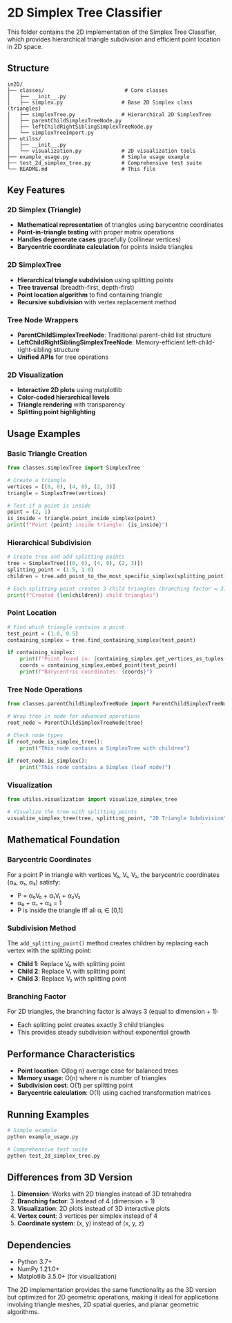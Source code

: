 # 2D Simplex Tree Classifier

This folder contains the 2D implementation of the Simplex Tree Classifier, which provides hierarchical triangle subdivision and efficient point location in 2D space.

## Structure

```
in2D/
├── classes/                          # Core classes
│   ├── __init__.py
│   ├── simplex.py                   # Base 2D Simplex class (triangles)
│   ├── simplexTree.py               # Hierarchical 2D SimplexTree
│   ├── parentChildSimplexTreeNode.py
│   ├── leftChildRightSiblingSimplexTreeNode.py
│   └── simplexTreeImport.py
├── utilss/
│   ├── __init__.py
│   └── visualization.py             # 2D visualization tools
├── example_usage.py                 # Simple usage example
├── test_2d_simplex_tree.py          # Comprehensive test suite
└── README.md                        # This file
```

## Key Features

### 2D Simplex (Triangle)
- **Mathematical representation** of triangles using barycentric coordinates
- **Point-in-triangle testing** with proper matrix operations
- **Handles degenerate cases** gracefully (collinear vertices)
- **Barycentric coordinate calculation** for points inside triangles

### 2D SimplexTree
- **Hierarchical triangle subdivision** using splitting points
- **Tree traversal** (breadth-first, depth-first)
- **Point location algorithm** to find containing triangle
- **Recursive subdivision** with vertex replacement method

### Tree Node Wrappers
- **ParentChildSimplexTreeNode**: Traditional parent-child list structure
- **LeftChildRightSiblingSimplexTreeNode**: Memory-efficient left-child-right-sibling structure
- **Unified APIs** for tree operations

### 2D Visualization
- **Interactive 2D plots** using matplotlib
- **Color-coded hierarchical levels**
- **Triangle rendering** with transparency
- **Splitting point highlighting**

## Usage Examples

### Basic Triangle Creation
```python
from classes.simplexTree import SimplexTree

# Create a triangle
vertices = [(0, 0), (4, 0), (2, 3)]
triangle = SimplexTree(vertices)

# Test if a point is inside
point = (2, 1)
is_inside = triangle.point_inside_simplex(point)
print(f"Point {point} inside triangle: {is_inside}")
```

### Hierarchical Subdivision
```python
# Create tree and add splitting points
tree = SimplexTree([(0, 0), (4, 0), (2, 3)])
splitting_point = (1.5, 1.0)
children = tree.add_point_to_the_most_specific_simplex(splitting_point)

# Each splitting point creates 3 child triangles (branching factor = 3)
print(f"Created {len(children)} child triangles")
```

### Point Location
```python
# Find which triangle contains a point
test_point = (1.0, 0.5)
containing_simplex = tree.find_containing_simplex(test_point)

if containing_simplex:
    print(f"Point found in: {containing_simplex.get_vertices_as_tuples()}")
    coords = containing_simplex.embed_point(test_point)
    print(f"Barycentric coordinates: {coords}")
```

### Tree Node Operations
```python
from classes.parentChildSimplexTreeNode import ParentChildSimplexTreeNode

# Wrap tree in node for advanced operations
root_node = ParentChildSimplexTreeNode(tree)

# Check node types
if root_node.is_simplex_tree():
    print("This node contains a SimplexTree with children")
    
if root_node.is_simplex():
    print("This node contains a Simplex (leaf node)")
```

### Visualization
```python
from utilss.visualization import visualize_simplex_tree

# Visualize the tree with splitting points
visualize_simplex_tree(tree, splitting_point, "2D Triangle Subdivision")
```

## Mathematical Foundation

### Barycentric Coordinates
For a point P in triangle with vertices V₀, V₁, V₂, the barycentric coordinates (α₀, α₁, α₂) satisfy:
- P = α₀V₀ + α₁V₁ + α₂V₂
- α₀ + α₁ + α₂ = 1
- P is inside the triangle iff all αᵢ ∈ [0,1]

### Subdivision Method
The `add_splitting_point()` method creates children by replacing each vertex with the splitting point:
- **Child 1**: Replace V₀ with splitting point
- **Child 2**: Replace V₁ with splitting point  
- **Child 3**: Replace V₂ with splitting point

### Branching Factor
For 2D triangles, the branching factor is always 3 (equal to dimension + 1):
- Each splitting point creates exactly 3 child triangles
- This provides steady subdivision without exponential growth

## Performance Characteristics

- **Point location**: O(log n) average case for balanced trees
- **Memory usage**: O(n) where n is number of triangles
- **Subdivision cost**: O(1) per splitting point
- **Barycentric calculation**: O(1) using cached transformation matrices

## Running Examples

```bash
# Simple example
python example_usage.py

# Comprehensive test suite
python test_2d_simplex_tree.py
```

## Differences from 3D Version

1. **Dimension**: Works with 2D triangles instead of 3D tetrahedra
2. **Branching factor**: 3 instead of 4 (dimension + 1)
3. **Visualization**: 2D plots instead of 3D interactive plots
4. **Vertex count**: 3 vertices per simplex instead of 4
5. **Coordinate system**: (x, y) instead of (x, y, z)

## Dependencies

- Python 3.7+
- NumPy 1.21.0+
- Matplotlib 3.5.0+ (for visualization)

The 2D implementation provides the same functionality as the 3D version but optimized for 2D geometric operations, making it ideal for applications involving triangle meshes, 2D spatial queries, and planar geometric algorithms. 